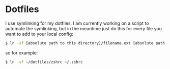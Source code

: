 # Dotfiles

I use symlinking for my dotfiles. I am currently working on a script to automate the symlinking, but in the meantime just do this for every file you want to add to your local config:

```bash
$ ln -sf [absolute path to this directory]/filename.ext [absolute path to directory]/filename.ext

```

so for example:
```bash
$ ln -sf ~/dotfiles/zshrc ~/.zshrc

```
